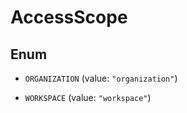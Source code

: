 

# AccessScope

## Enum


* `ORGANIZATION` (value: `"organization"`)

* `WORKSPACE` (value: `"workspace"`)



